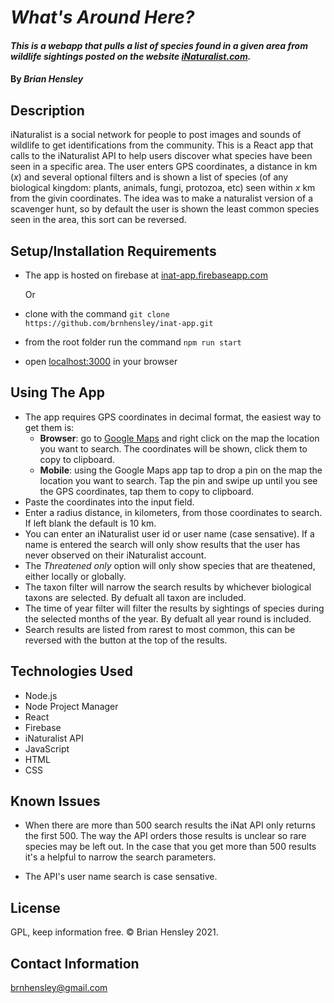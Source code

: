 # _What's Around Here?_

#### _This is a webapp that pulls a list of species found in a given area from wildlife sightings posted on the website [iNaturalist.com](https://www.inaturalist.org)._

#### By _**Brian Hensley**_

## Description

iNaturalist is a social network for people to post images and sounds of wildlife to get identifications from the community. This is a React app that calls to the iNaturalist API to help users discover what species have been seen in a specific area.  The user enters GPS coordinates, a distance in km (_x_) and several optional filters and is shown a list of species (of any biological kingdom: plants, animals, fungi, protozoa, etc) seen within _x_ km from the givin coordinates. The idea was to make a naturalist version of a scavenger hunt, so by default the user is shown the least common species seen in the area, this sort can be reversed.

## Setup/Installation Requirements

* The app is hosted on firebase at [inat-app.firebaseapp.com](https://inat-app.firebaseapp.com/)
    
    Or

* clone with the command `git clone https://github.com/brnhensley/inat-app.git`
* from the root folder run the command `npm run start`
* open [localhost:3000](http://localhost:3000/) in your browser

## Using The App

* The app requires GPS coordinates in decimal format, the easiest way to get them is:
    * **Browser**: go to [Google Maps](https://www.google.com/maps) and right click on the map the location you want to search. The coordinates will be shown, click them to copy to clipboard.
    * **Mobile**: using the Google Maps app tap to drop a pin on the map the location you want to search. Tap the pin and swipe up until you see the GPS coordinates, tap them to copy to clipboard.
* Paste the coordinates into the input field.
* Enter a radius distance, in kilometers, from those coordinates to search. If left blank the default is 10 km.
* You can enter an iNaturalist user id or user name (case sensative). If a name is entered the search will only show results that the user has never observed on their iNaturalist account.
* The _Threatened only_ option will only show species that are theatened, either locally or globally.
* The taxon filter will narrow the search results by whichever biological taxons are selected. By defualt all taxon are included.
* The time of year filter will filter the results by sightings of species during the selected months of the year. By defualt all year round is included.
* Search results are listed from rarest to most common, this can be reversed with the button at the top of the results.

## Technologies Used

* Node.js
* Node Project Manager
* React
* Firebase
* iNaturalist API
* JavaScript
* HTML
* CSS

## Known Issues

* When there are more than 500 search results the iNat API only returns the first 500. The way the API orders those results is unclear so rare species may be left out. In the case that you get more than 500 results it's a helpful to narrow the search parameters.

* The API's user name search is case sensative.

## License

GPL, keep information free. © Brian Hensley 2021. 

## Contact Information

brnhensley@gmail.com